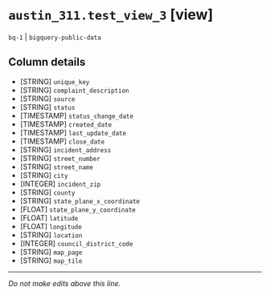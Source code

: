 # `austin_311.test_view_3` [view]
`bq-1` | `bigquery-public-data`

## Column details
* [STRING]    `unique_key`
* [STRING]    `complaint_description`
* [STRING]    `source`
* [STRING]    `status`
* [TIMESTAMP] `status_change_date`
* [TIMESTAMP] `created_date`
* [TIMESTAMP] `last_update_date`
* [TIMESTAMP] `close_date`
* [STRING]    `incident_address`
* [STRING]    `street_number`
* [STRING]    `street_name`
* [STRING]    `city`
* [INTEGER]   `incident_zip`
* [STRING]    `county`
* [STRING]    `state_plane_x_coordinate`
* [FLOAT]     `state_plane_y_coordinate`
* [FLOAT]     `latitude`
* [FLOAT]     `longitude`
* [STRING]    `location`
* [INTEGER]   `council_district_code`
* [STRING]    `map_page`
* [STRING]    `map_tile`

-------------------------------------------------------------------------------
*Do not make edits above this line.*
